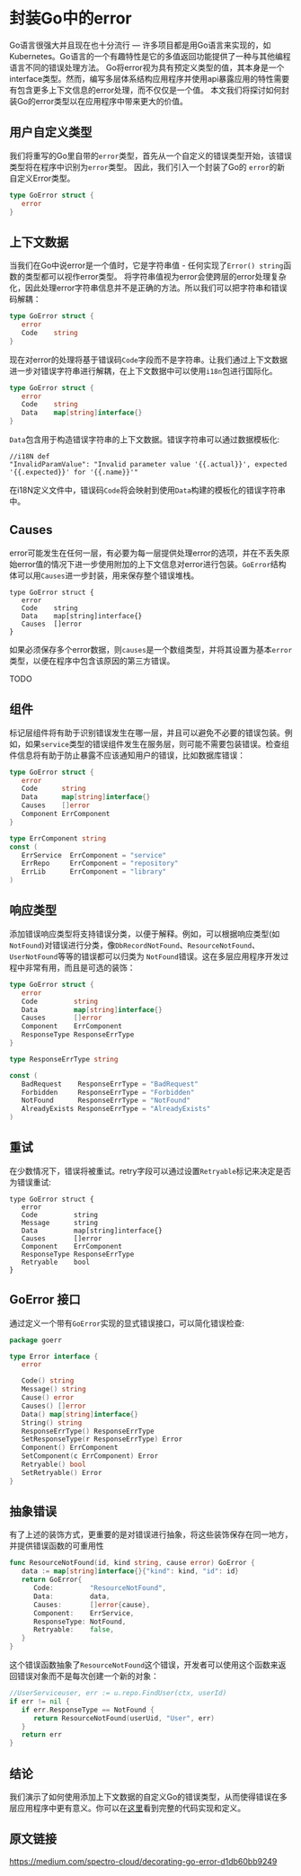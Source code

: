 # 封装Go中的error

Go语言很强大并且现在也十分流行 — 许多项目都是用Go语言来实现的，如Kubernetes。Go语言的一个有趣特性是它的多值返回功能提供了一种与其他编程语言不同的错误处理方法。 Go将error视为具有预定义类型的值，其本身是一个interface类型。然而，编写多层体系结构应用程序并使用api暴露应用的特性需要有包含更多上下文信息的error处理，而不仅仅是一个值。 本文我们将探讨如何封装Go的error类型以在应用程序中带来更大的价值。

## 用户自定义类型

我们将重写的Go里自带的`error`类型，首先从一个自定义的错误类型开始，该错误类型将在程序中识别为`error`类型。 因此，我们引入一个封装了Go的 `error`的新自定义Error类型。

```go
type GoError struct {
   error
}
```

## 上下文数据

当我们在Go中说error是一个值时，它是字符串值 - 任何实现了`Error() string`函数的类型都可以视作error类型。
将字符串值视为error会使跨层的error处理复杂化，因此处理error字符串信息并不是正确的方法。所以我们可以把字符串和错误码解耦：

```go
type GoError struct {
   error
   Code    string
}
```

现在对error的处理将基于错误码`Code`字段而不是字符串。让我们通过上下文数据进一步对错误字符串进行解耦，在上下文数据中可以使用`i18n`包进行国际化。

```go
type GoError struct {
   error
   Code    string
   Data    map[string]interface{}
}
```

`Data`包含用于构造错误字符串的上下文数据。错误字符串可以通过数据模板化:

```
//i18N def
"InvalidParamValue": "Invalid parameter value '{{.actual}}', expected '{{.expected}}' for '{{.name}}'"
```

在i18N定义文件中，错误码`Code`将会映射到使用`Data`构建的模板化的错误字符串中。

## Causes

error可能发生在任何一层，有必要为每一层提供处理error的选项，并在不丢失原始error值的情况下进一步使用附加的上下文信息对error进行包装。`GoError`结构体可以用`Causes`进一步封装，用来保存整个错误堆栈。

```
type GoError struct {
   error
   Code    string
   Data    map[string]interface{}
   Causes  []error
}
```

如果必须保存多个error数据，则`causes`是一个数组类型，并将其设置为基本`error`类型，以便在程序中包含该原因的第三方错误。

TODO

## 组件

标记层组件将有助于识别错误发生在哪一层，并且可以避免不必要的错误包装。例如，如果`service`类型的错误组件发生在服务层，则可能不需要包装错误。检查组件信息将有助于防止暴露不应该通知用户的错误，比如数据库错误：

```go
type GoError struct {
   error
   Code      string
   Data      map[string]interface{}
   Causes    []error
   Component ErrComponent
}

type ErrComponent string
const (
   ErrService  ErrComponent = "service"
   ErrRepo     ErrComponent = "repository"
   ErrLib      ErrComponent = "library"
)
```

## 响应类型

添加错误响应类型将支持错误分类，以便于解释。例如，可以根据响应类型(如`NotFound`)对错误进行分类，像`DbRecordNotFound`、`ResourceNotFound`、`UserNotFound`等等的错误都可以归类为 `NotFound`错误。这在多层应用程序开发过程中非常有用，而且是可选的装饰：

```go
type GoError struct {
   error
   Code         string
   Data         map[string]interface{}
   Causes       []error
   Component    ErrComponent
   ResponseType ResponseErrType
}

type ResponseErrType string

const (
   BadRequest    ResponseErrType = "BadRequest"
   Forbidden     ResponseErrType = "Forbidden"
   NotFound      ResponseErrType = "NotFound"
   AlreadyExists ResponseErrType = "AlreadyExists"
)
```

## 重试

在少数情况下，错误将被重试。retry字段可以通过设置`Retryable`标记来决定是否为错误重试:

```
type GoError struct {
   error
   Code         string
   Message      string
   Data         map[string]interface{}
   Causes       []error
   Component    ErrComponent
   ResponseType ResponseErrType
   Retryable    bool
}
```

## GoError 接口

通过定义一个带有`GoError`实现的显式错误接口，可以简化错误检查:

```go
package goerr

type Error interface {
   error

   Code() string
   Message() string
   Cause() error
   Causes() []error
   Data() map[string]interface{}
   String() string
   ResponseErrType() ResponseErrType
   SetResponseType(r ResponseErrType) Error
   Component() ErrComponent
   SetComponent(c ErrComponent) Error
   Retryable() bool
   SetRetryable() Error
}
```

## 抽象错误

有了上述的装饰方式，更重要的是对错误进行抽象，将这些装饰保存在同一地方，并提供错误函数的可重用性

```go
func ResourceNotFound(id, kind string, cause error) GoError {
   data := map[string]interface{}{"kind": kind, "id": id}
   return GoError{
      Code:         "ResourceNotFound",
      Data:         data,
      Causes:       []error{cause},
      Component:    ErrService,
      ResponseType: NotFound,
      Retryable:    false,
   }
}
```

这个错误函数抽象了`ResourceNotFound`这个错误，开发者可以使用这个函数来返回错误对象而不是每次创建一个新的对象：

```go
//UserServiceuser, err := u.repo.FindUser(ctx, userId)
if err != nil {
   if err.ResponseType == NotFound {
      return ResourceNotFound(userUid, "User", err)
   }
   return err
}
```

## 结论

我们演示了如何使用添加上下文数据的自定义Go的错误类型，从而使得错误在多层应用程序中更有意义。你可以在[这里](https://gist.github.com/prathabk/744367cbfc70435c56956f650612d64b)看到完整的代码实现和定义。

## 原文链接

https://medium.com/spectro-cloud/decorating-go-error-d1db60bb9249
